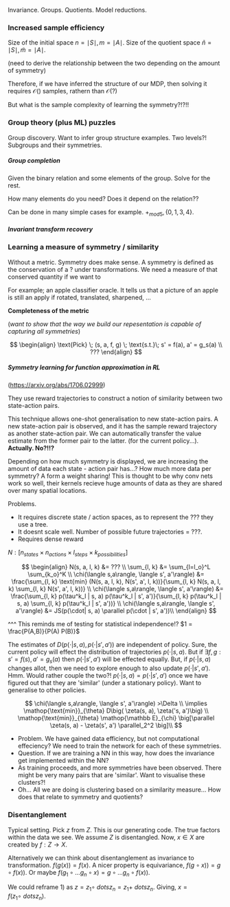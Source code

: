 Invariance.
Groups.
Quotients.
Model reductions.


### Increased sample efficiency

Size of the initial space $n = \mid S \mid, m = \mid A \mid$.
Size of the quotient space $\tilde n = \mid S \mid, \tilde m = \mid A \mid$.

(need to derive the relationship between the two depending on the amount of symmetry)

Therefore, if we have inferred the structure of our MDP, then solving it requires $\mathcal O()$ samples, rathern than $\mathcal O(?)$

But what is the sample complexity of learning the symmetry?!?!!

### Group theory (plus ML) puzzles

Group discovery. Want to infer group structure examples.
Two levels?! Subgroups and their symmetries. 

##### Group completion

Given the binary relation and some elements of the group. Solve for the rest.

How many elements do you need? Does it depend on the relation??

Can be done in many simple cases for example. $+_{mod 5}, \{0,1,3,4\}$.


##### Invariant transform recovery


### Learning a measure of symmetry / similarity

Without a metric. Symmetry does make sense.
A symmetry is defined as the conservation of a ? under transformations.
We need a measure of that conserved quantity if we want to 

For example; an apple classifier oracle. It tells us that a picture of an apple is still an apply if rotated, translated, sharpened, ...


__Completeness of the metric__

(_want to show that the way we build our repesentation is capable of capturing all symmetries_)

$$
\begin{align}
\text{Pick} \; (s, a, f, g) \; \text{s.t.}\; s' = f(a), a' = g_s(a) \\
???
\end{align}
$$






##### Symmetry learning for function approximation in RL
(https://arxiv.org/abs/1706.02999)

They use reward trajectories to construct a notion of similarity between two state-action pairs.

This technique allows one-shot generalisation to new state-action pairs. A new state-action pair is observed, and it has the sample reward trajectory as another state-action pair. We can automatically transfer the value estimate from the former pair to the latter. (for the current policy...).
__Actually. No?!!?__

Depending on how much symmetry is displayed, we are increasing the amount of data each state - action pair has...? How much more data per symmetry?
A form a weight sharing!
This is thought to be why conv nets work so well, their kernels recieve huge amounts of data as they are shared over many spatial locations.

Problems.
- It requires discrete state / action spaces, as to represent the ??? they use a tree.
- It doesnt scale well. Number of possible future trajectories = ???.
- Requires dense reward

$N: [n_{states}\times n_{actions} \times l_{steps} \times k_{possibilities}]$

$$
\begin{align}
N(s, a, l, k) &= ??? \\
\sum_{l, k} &= \sum_{l=l_o}^L \sum_{k_o}^K \\
\chi(\langle s,a\rangle, \langle s', a'\rangle) &= \frac{\sum_{l, k} \text{min} (N(s, a, l, k), N(s', a', l, k))}{\sum_{l, k} N(s, a, l, k) \sum_{l, k} N(s', a', l, k))} \\
\chi(\langle s,a\rangle, \langle s', a'\rangle) &= \frac{\sum_{l, k} p(\tau^k_l | s, a) p(\tau^k_l | s', a')}{\sum_{l, k} p(\tau^k_l | s, a) \sum_{l, k} p(\tau^k_l | s', a'))} \\
\chi(\langle s,a\rangle, \langle s', a'\rangle) &= JS(p(\cdot| s, a) \parallel p(\cdot | s', a'))\\
\end{align}
$$

^^^ This reminds me of testing for statistical independence!? $1 = \frac{P(A,B)}{P(A) P(B)}$

The estimates of $D(p(\cdot | s, a), p(\cdot | s', a'))$ are independent of policy. Sure, the current policy will effect the distribution of trajectories $p(\cdot | s, a)$. But if $\exists f, g: s' = f(s), a' = g_s(a)$ then $p(\cdot | s', a')$ will be effected equally.
But, if $p(\cdot | s, a)$ changes allot, then we need to explore enough to also update $p(\cdot | s', a')$. Hmm. Would rather couple the two?! $p(\cdot | s, a) = p(\cdot | s', a')$ once we have figured out that they are 'similar' (under a stationary policy). Want to generalise to other policies.

$$
 \chi(\langle s,a\rangle, \langle s', a'\rangle) >\Delta \\ \implies \mathop{\text{min}}_{\theta} D\big( \zeta(s, a), \zeta('s, a')\big) \\
\mathop{\text{min}}_{\theta} \mathop{\mathbb E}_{\chi} \big[\parallel \zeta(s, a) - \zeta(s', a') \parallel_2^2 \big]\\
$$

- Problem. We have gained data efficiency, but not computational effeciency? We need to train the network for each of these symmetries.
- Question. If we are training a NN in this way, how does the invariance get implemented within the NN?
- As training proceeds, and more symmetries have been observed. There might be very many pairs that are 'similar'. Want to visualise these clusters?!
- Oh... All we are doing is clustering based on a similarity measure... How does that relate to symmetry and quotients?


### Disentanglement

Typical setting.
Pick $z$ from $Z$. This is our generating code. The true factors within the data we see. We assume $Z$ is disentangled.
Now, $x\in X$ are created by $f: Z \to X$.

Alternatively we can think about disentanglement as invariance to transformation. $f(g(x)) = f(x)$. A nicer property is equivariance, $f(g \circ x)) = g \circ f(x))$. Or maybe $f(g_1 \circ \dots g_n \circ x) = g \circ \dots g_n \circ f(x))$.

We could reframe 1) as $z = z_1 \circ \ dots z_n = z_1 + \ dots z_n$. Giving, $x = f(z_1 \circ \ dots z_n)$.
